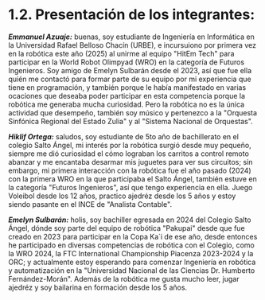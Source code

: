 # 1.2. Presentación de los integrantes:
***Emmanuel Azuaje:*** buenas, soy estudiante de Ingeniería en Informática en la Universidad Rafael Belloso Chacín (URBE), e incursuiono por primera vez en la robótica este año (2025) al unirme al equipo "HitEm Tech" para participar en la World Robot Olimpyad (WRO) en la categoría de Futuros Ingenieros. Soy amigo de Emelyn Sulbarán desde el 2023, así que fue ella quién me contactó para formar parte de su equipo por mi experiencia que tiene en programación, y también porque le había manifestado en varias ocaciones que deseaba poder participar en esta competencia porque la robótica me generaba mucha curiosidad. Pero la robótica no es la única actividad que desempeño, también soy músico y pertenezco a la "Orquesta Sinfónica Regional del Estado Zulia" y al "Sistema Nacional de Orquestas". 

***Hiklif Ortega:*** saludos, soy estudiante de 5to año de bachillerato en el colegio Salto Ángel, mi interés por la robótica surgió desde muy pequeño, siempre me dió curiosidad el cómo lograban los carritos a control remoto abanzar y me encantaba desarmar mis juguetes para ver sus circuitos; sin embargo, mi primera interacción con la robótica fue el año pasado (2024) con la primera WRO en la que participaba el Salto Ángel, también estuve en la categoría "Futuros Ingenieros", así que tengo experiencia en ella. Juego Voleibol desde los 12 años, practico ajedréz desde los 5 años y estoy siendo pasante en el INCE de "Analista Contable".

***Emelyn Sulbarán:*** holis, soy bachiller egresada en 2024 del Colegio Salto Ángel, dónde soy parte del equipo de robótica "Pakupai" desde que fue creado en 2023 para participar en la Copa Ka`i de ese año, desde entonces he participado en diversas competencias de robótica con el Colegio, como la WRO 2024, la FTC International Championship Piacenza 2023-2024 y la ORC; y actualmente estoy esperando para comenzar Ingeniería en robótica y automatización en la "Universidad Nacional de las Ciencias Dr. Humberto Fernández-Morán". Además de la robótica me gusta mucho leer, jugar ajedréz y soy bailarina en formación desde los 5 años.
